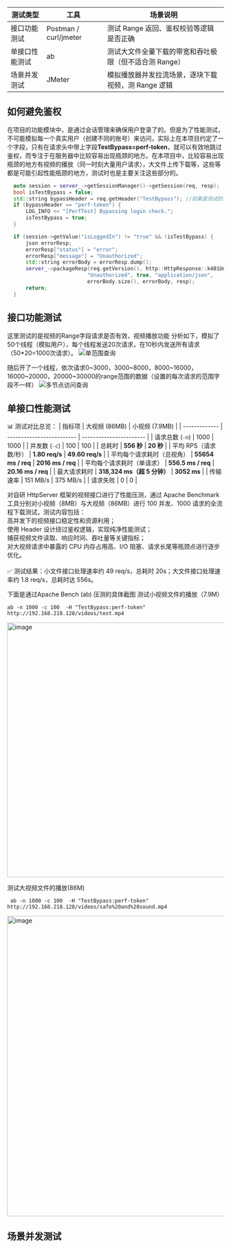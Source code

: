 | 测试类型    | 工具             | 场景说明                           |
| ------- | -------------- | ------------------------------ |
| 接口功能测试  | Postman / curl/jmeter| 测试 Range 返回、鉴权校验等逻辑是否正确        |
| 单接口性能测试 | ab             | 测试大文件全量下载的带宽和吞吐极限（但不适合测 Range） |
| 场景并发测试  | JMeter         | 模拟播放器并发拉流场景，逐块下载视频，测 Range 逻辑  |

## 如何避免鉴权
在项目的功能模块中，是通过会话管理来确保用户登录了的。但是为了性能测试，不可能模拟每一个真实用户（创建不同的账号）来访问，实际上在本项目约定了一个字段，只有在请求头中带上字段**TestBypass=perf-token**，就可以有效地跳过鉴权，而专注于在服务器中比较容易出现瓶颈的地方。在本项目中，比较容易出现瓶颈的地方有视频的播放（同一时刻大量用户请求），大文件上传下载等，这些等都是可能引起性能瓶颈的地方，测试时也是主要关注这些部分的。
  ```c++
    auto session = server_->getSessionManager()->getSession(req, resp);
    bool isTestBypass = false;
    std::string bypassHeader = req.getHeader("TestBypass"); //如果是测试的话，在发送请求时带上这个字段就可以
    if (bypassHeader == "perf-token") {
        LOG_INFO << "[PerfTest] Bypassing login check.";
        isTestBypass = true;
    }

    if (session->getValue("isLoggedIn") != "true" && !isTestBypass) {
        json errorResp;
        errorResp["status"] = "error";
        errorResp["message"] = "Unauthorized";
        std::string errorBody = errorResp.dump();
        server_->packageResp(req.getVersion(), http::HttpResponse::k401Unauthorized,
                            "Unauthorized", true, "application/json",
                            errorBody.size(), errorBody, resp);
        return;
    }
  ```
## 接口功能测试
这里测试的是视频的Range字段请求是否有效，视频播放功能
分析如下，模拟了50个线程（模拟用户），每个线程发送20次请求，在10秒内发送所有请求（50*20=1000次请求）。
![单范围查询](https://github.com/user-attachments/assets/0345c1fa-4550-404d-8c8c-b6b84e1d2c65)

随后开了一个线程，依次请求0~3000，3000~8000，8000~16000，16000~20000，20000~30000的range范围的数据（设置的每次请求的范围字段不一样）
![多节点访问查询](https://github.com/user-attachments/assets/a54a5903-9914-4a5d-bd95-ebbefc0a9156)


## 单接口性能测试
📊 测试对比总览：
| 指标项           | 大视频 (86MB)                | 小视频 (7.9MB)             |
| ------------- | ------------------------- | ----------------------- |
| 请求总数 (`-n`)   | 1000                      | 1000                    |
| 并发数 (`-c`)    | 100                       | 100                     |
| 总耗时           | **556 秒**                 | **20 秒**                |
| 平均 RPS（请求数/秒） | **1.80 req/s**            | **49.60 req/s**         |
| 平均每个请求耗时（总视角） | **55654 ms / req**        | **2016 ms / req**       |
| 平均每个请求耗时（单请求） | **556.5 ms / req**        | **20.16 ms / req**      |
| 最大请求耗时        | **318,324 ms（超 5 分钟）**    | **3052 ms**             |
| 传输速率          | 151 MB/s                  | 375 MB/s                |
| 请求失败          | 0                         | 0                       |

对自研 HttpServer 框架的视频接口进行了性能压测，通过 Apache Benchmark 工具分别对小视频（8MB）与大视频（86MB）进行 100 并发、1000 请求的全流程下载测试，测试内容包括：\
高并发下的视频接口稳定性和资源利用；\
使用 Header 设计绕过鉴权逻辑，实现纯净性能测试；\
捕获视频文件读取、响应时间、吞吐量等关键指标；\
对大视频请求中暴露的 CPU 内存占用高、I/O 阻塞、请求长尾等瓶颈点进行逐步优化。\
\
✅ 测试结果：小文件接口处理速率约 49 req/s，总耗时 20s；大文件接口处理速率约 1.8 req/s，总耗时达 556s。

下面是通过Apache Bench (ab) 压测的具体截图
测试小视频文件的播放（7.9M）
  ```shell
  ab -n 1000 -c 100  -H "TestBypass:perf-token" http://192.168.218.128/videos/test.mp4
  ```
<img width="846" height="591" alt="image" src="https://github.com/user-attachments/assets/beade982-b420-4549-b838-036c8f30662a" />

测试大视频文件的播放(86M)
 ```shell
  ab -n 1000 -c 100  -H "TestBypass:perf-token" http://192.168.218.128/videos/safe%20and%20sound.mp4
  ```
<img width="672" height="697" alt="image" src="https://github.com/user-attachments/assets/4dc08af0-86f5-4877-9cf1-11ba956ccb24" />


## 场景并发测试

